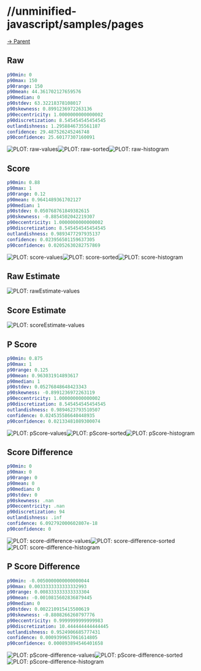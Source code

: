 
# //unminified-javascript/samples/pages

[→ Parent](../..)


## Raw


```yaml
p90min: 0
p90max: 150
p90range: 150
p90mean: 44.361702127659576
p90median: 0
p90stdev: 63.32218378108017
p90skewness: 0.8991236972263136
p90eccentricity: 1.0000000000000002
p90discretization: 8.545454545454545
outlandishness: 1.2958846735561187
confidence: 29.487526245246748
p90confidence: 25.60177307160091

```

![PLOT: raw-values](./raw/values.svg)![PLOT: raw-sorted](./raw/sorted.svg)![PLOT: raw-histogram](./raw/histogram.svg)
## Score


```yaml
p90min: 0.88
p90max: 1
p90range: 0.12
p90mean: 0.9641489361702127
p90median: 1
p90stdev: 0.050768761849382615
p90skewness: -0.8854502042219307
p90eccentricity: 1.0000000000000002
p90discretization: 8.545454545454545
outlandishness: 0.9893477297935137
confidence: 0.023956501159637305
p90confidence: 0.02052630282757869

```

![PLOT: score-values](./score/values.svg)![PLOT: score-sorted](./score/sorted.svg)![PLOT: score-histogram](./score/histogram.svg)
## Raw Estimate

![PLOT: rawEstimate-values](./rawEstimate/values.svg)
## Score Estimate

![PLOT: scoreEstimate-values](./scoreEstimate/values.svg)
## P Score


```yaml
p90min: 0.875
p90max: 1
p90range: 0.125
p90mean: 0.963031914893617
p90median: 1
p90stdev: 0.05276848648423343
p90skewness: -0.8991236972263119
p90eccentricity: 1.000000000000002
p90discretization: 8.545454545454545
outlandishness: 0.9894623793510507
confidence: 0.024535586640448935
p90confidence: 0.02133481089300074

```

![PLOT: pScore-values](./pScore/values.svg)![PLOT: pScore-sorted](./pScore/sorted.svg)![PLOT: pScore-histogram](./pScore/histogram.svg)
## Score Difference


```yaml
p90min: 0
p90max: 0
p90range: 0
p90mean: 0
p90median: 0
p90stdev: 0
p90skewness: .nan
p90eccentricity: .nan
p90discretization: 94
outlandishness: .inf
confidence: 6.092792000602807e-18
p90confidence: 0

```

![PLOT: score-difference-values](./score-difference/values.svg)![PLOT: score-difference-sorted](./score-difference/sorted.svg)![PLOT: score-difference-histogram](./score-difference/histogram.svg)
## P Score Difference


```yaml
p90min: -0.0050000000000000044
p90max: 0.0033333333333332993
p90range: 0.008333333333333304
p90mean: -0.0010815602836879445
p90median: 0
p90stdev: 0.002210915415500619
p90skewness: -0.8808266260797776
p90eccentricity: 0.9999999999999983
p90discretization: 10.444444444444445
outlandishness: 0.9524906685777431
confidence: 0.0009399657061614805
p90confidence: 0.000893894546401658

```

![PLOT: pScore-difference-values](./pScore-difference/values.svg)![PLOT: pScore-difference-sorted](./pScore-difference/sorted.svg)![PLOT: pScore-difference-histogram](./pScore-difference/histogram.svg)